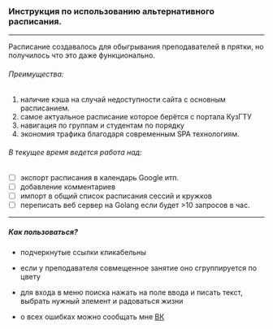 ### Инструкция по использованию альтернативного расписания.

------

Расписание создавалось для обыгрывания преподавателей в прятки, но получилось что это даже функционально.

###### Преимущества:

1. наличие кэша на случай недоступности сайта с основным расписанием.
2. самое актуальное расписание которое берётся с портала КузГТУ
3. навигация по группам и студентам по порядку
4. экономия трафика благодаря современным SPA технологиям.

###### В текущее время ведется работа над:

- [ ] экспорт расписания в календарь Google итп.
- [ ] добавление комментариев
- [ ] импорт в общий список расписания сессий и кружков 
- [ ] переписать веб сервер на Golang если будет >10 запросов в час.

------

##### Как пользоваться?

- подчеркнутые ссылки кликабельны

- если у преподавателя совмещенное занятие оно сгруппируется по цвету

- для входа в меню поиска нажать на поле ввода и писать текст, выбрать нужный элемент и радоваться жизни

- о всех ошибках можно сообщать мне [ВК](https://vk.com/slava_microsoft)

  



 